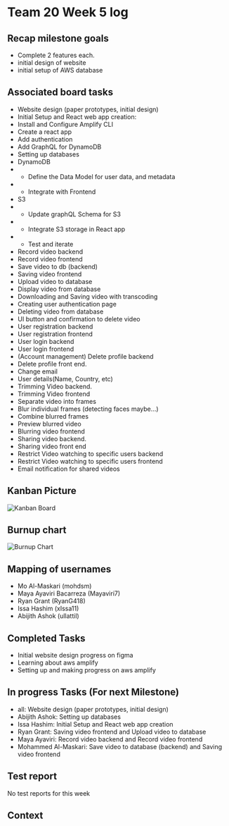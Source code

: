 # Team 20 Week 5 log
## Recap milestone goals
- Complete 2 features each.
- initial design of website
- initial setup of AWS database

## Associated board tasks 
- Website design (paper prototypes, initial design)
- Initial Setup and React web app creation:
- Install and Configure Amplify CLI
- Create a react app
- Add authentication
- Add GraphQL for DynamoDB
- Setting up databases
- DynamoDB
- - Define the Data Model for user data, and metadata
- - Integrate with Frontend
- S3
- - Update graphQL Schema for S3
- - Integrate S3 storage in React app
- - Test and iterate
- Record video backend
- Record video frontend
- Save video to db (backend)
- Saving video frontend
- Upload video to database
- Display video from database
- Downloading and Saving video with transcoding
- Creating user authentication page
- Deleting video from database
- UI button and confirmation to delete video
- User registration backend
- User registration frontend
- User login backend
- User login frontend
- (Account management) Delete profile backend
- Delete profile front end.
- Change email 
- User details(Name, Country, etc)
- Trimming Video backend.
- Trimming Video frontend
- Separate video into frames
- Blur individual frames (detecting faces maybe…)
- Combine blurred frames
- Preview blurred video
- Blurring video frontend
- Sharing video backend.
- Sharing video front end
- Restrict Video watching to specific users backend
- Restrict Video watching to specific users frontend
- Email notification for shared videos

## Kanban Picture

![Kanban Board](https://i.imgur.com/5QoHy9c.png)

## Burnup chart
![Burnup Chart ](https://i.imgur.com/Z2ptE4n.png)

## Mapping of usernames 
- Mo Al-Maskari (mohdsm)
- Maya Ayaviri Bacarreza (Mayaviri7)
- Ryan Grant (RyanG418)
- Issa Hashim (xIssa11)
- Abijith Ashok (ullattil)

## Completed Tasks
- Initial website design progress on figma
- Learning about aws amplify
- Setting up and making progress on aws amplify

## In progress Tasks (For next Milestone)
* all: Website design (paper prototypes, initial design)
* Abijith Ashok: Setting up databases
* Issa Hashim: Initial Setup and React web app creation
* Ryan Grant: Saving video frontend and Upload video to database
* Maya Ayaviri: Record video backend and Record video frontend
* Mohammed Al-Maskari: Save video to database (backend) and Saving video frontend


## Test report
No test reports for this week

## Context
